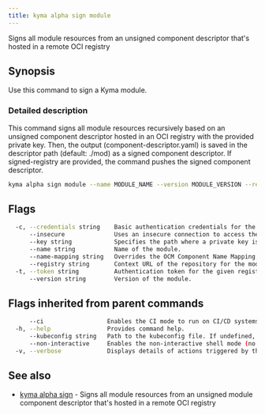 ```yaml
---
title: kyma alpha sign module
---
```


Signs all module resources from an unsigned component descriptor that's hosted in a remote OCI registry

## Synopsis

Use this command to sign a Kyma module.

### Detailed description

This command signs all module resources recursively based on an unsigned component descriptor hosted in an OCI registry with the provided private key. Then, the output (component-descriptor.yaml) is saved in the descriptor path (default: ./mod) as a signed component descriptor. If signed-registry are provided, the command pushes the signed component descriptor.


```bash
kyma alpha sign module --name MODULE_NAME --version MODULE_VERSION --registry MODULE_REGISTRY [flags]
```

## Flags

```bash
  -c, --credentials string    Basic authentication credentials for the given registry in the user:password format
      --insecure              Uses an insecure connection to access the registry.
      --key string            Specifies the path where a private key is used for signing.
      --name string           Name of the module.
      --name-mapping string   Overrides the OCM Component Name Mapping, Use: "urlPath" or "sha256-digest". (default "urlPath")
      --registry string       Context URL of the repository for the module. The repository's URL is automatically added to the repository's contexts in the module.
  -t, --token string          Authentication token for the given registry (alternative to basic authentication).
      --version string        Version of the module.
```

## Flags inherited from parent commands

```bash
      --ci                  Enables the CI mode to run on CI/CD systems. It avoids any user interaction (such as no dialog prompts) and ensures that logs are formatted properly in log files (such as no spinners for CLI steps).
  -h, --help                Provides command help.
      --kubeconfig string   Path to the kubeconfig file. If undefined, Kyma CLI uses the KUBECONFIG environment variable, or falls back "/$HOME/.kube/config".
      --non-interactive     Enables the non-interactive shell mode (no colorized output, no spinner).
  -v, --verbose             Displays details of actions triggered by the command.
```

## See also

* [kyma alpha sign](kyma_alpha_sign.md)	 - Signs all module resources from an unsigned module component descriptor that's hosted in a remote OCI registry

